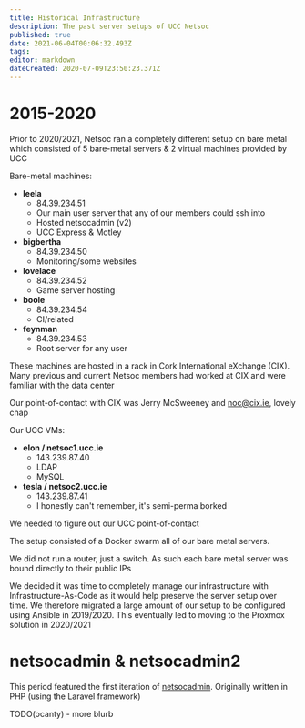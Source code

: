 ```yaml
---
title: Historical Infrastructure
description: The past server setups of UCC Netsoc
published: true
date: 2021-06-04T00:06:32.493Z
tags: 
editor: markdown
dateCreated: 2020-07-09T23:50:23.371Z
---
```


# 2015-2020

Prior to 2020/2021, Netsoc ran a completely different setup on bare metal which consisted of 5 bare-metal servers & 2 virtual machines provided by UCC

Bare-metal machines:

* **leela**
  * 84.39.234.51
  * Our main user server that any of our members could ssh into
  * Hosted netsocadmin (v2)
  * UCC Express & Motley
* **bigbertha**
  * 84.39.234.50
  * Monitoring/some websites
* **lovelace**
  * 84.39.234.52
  * Game server hosting
* **boole** 
  * 84.39.234.54
  * CI/related
* **feynman**
  * 84.39.234.53
  * Root server for any user

These machines are hosted in a rack in Cork International eXchange (CIX).
Many previous and current Netsoc members had worked at CIX and were familiar with the data center

Our point-of-contact with CIX was Jerry McSweeney and noc@cix.ie, lovely chap

Our UCC VMs:
* **elon / netsoc1.ucc.ie**
  * 143.239.87.40
  * LDAP
  * MySQL
* **tesla / netsoc2.ucc.ie**
  * 143.239.87.41
  * I honestly can't remember, it's semi-perma borked

We needed to figure out our UCC point-of-contact

The setup consisted of a Docker swarm all of our bare metal servers.

We did not run a router, just a switch. As such each bare metal server was bound directly to their public IPs

We decided it was time to completely manage our infrastructure with Infrastructure-As-Code as it would help preserve the server setup over time. We therefore migrated a large amount of our setup to be configured using Ansible in 2019/2020. This eventually led to moving to the Proxmox solution in 2020/2021

# netsocadmin & netsocadmin2
This period featured the first iteration of [netsocadmin](https://github.com/uccnetsoc/netsocadmin). Originally written in PHP (using the Laravel framework)

TODO(ocanty) - more blurb

